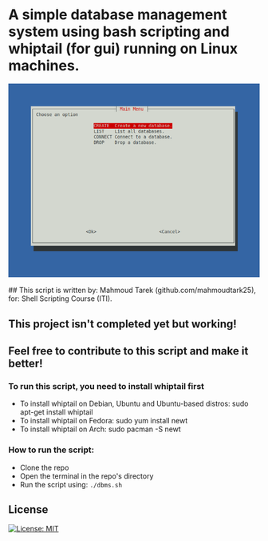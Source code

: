 # A simple database management system using bash scripting and whiptail (for gui) running on Linux machines.
<p align="center">
  <img src="dbms-bash.png">
</p>
## This script is written by: Mahmoud Tarek (github.com/mahmoudtark25), for: Shell Scripting Course (ITI).

## This project isn't completed yet but working!
## Feel free to contribute to this script and make it better!

### To run this script, you need to install whiptail first
* To install whiptail on Debian, Ubuntu and Ubuntu-based distros: sudo apt-get install whiptail
* To install whiptail on Fedora: sudo yum install newt
* To install whiptail on Arch: sudo pacman -S newt

### How to run the script:
* Clone the repo
* Open the terminal in the repo's directory
* Run the script using: `./dbms.sh`

## License
 [![License: MIT](https://img.shields.io/badge/License-MIT-yellow.svg)](LICENSE)
